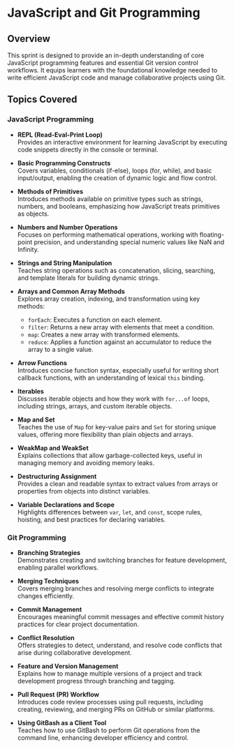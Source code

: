 
# JavaScript and Git Programming

## Overview

This sprint is designed to provide an in-depth understanding of core JavaScript programming features and essential Git version control workflows. It equips learners with the foundational knowledge needed to write efficient JavaScript code and manage collaborative projects using Git.

## Topics Covered

### JavaScript Programming

- **REPL (Read-Eval-Print Loop)**  
  Provides an interactive environment for learning JavaScript by executing code snippets directly in the console or terminal.

- **Basic Programming Constructs**  
  Covers variables, conditionals (if-else), loops (for, while), and basic input/output, enabling the creation of dynamic logic and flow control.

- **Methods of Primitives**  
  Introduces methods available on primitive types such as strings, numbers, and booleans, emphasizing how JavaScript treats primitives as objects.

- **Numbers and Number Operations**  
  Focuses on performing mathematical operations, working with floating-point precision, and understanding special numeric values like NaN and Infinity.

- **Strings and String Manipulation**  
  Teaches string operations such as concatenation, slicing, searching, and template literals for building dynamic strings.

- **Arrays and Common Array Methods**  
  Explores array creation, indexing, and transformation using key methods:
  - `forEach`: Executes a function on each element.
  - `filter`: Returns a new array with elements that meet a condition.
  - `map`: Creates a new array with transformed elements.
  - `reduce`: Applies a function against an accumulator to reduce the array to a single value.

- **Arrow Functions**  
  Introduces concise function syntax, especially useful for writing short callback functions, with an understanding of lexical `this` binding.

- **Iterables**  
  Discusses iterable objects and how they work with `for...of` loops, including strings, arrays, and custom iterable objects.

- **Map and Set**  
  Teaches the use of `Map` for key-value pairs and `Set` for storing unique values, offering more flexibility than plain objects and arrays.

- **WeakMap and WeakSet**  
  Explains collections that allow garbage-collected keys, useful in managing memory and avoiding memory leaks.

- **Destructuring Assignment**  
  Provides a clean and readable syntax to extract values from arrays or properties from objects into distinct variables.

- **Variable Declarations and Scope**  
  Highlights differences between `var`, `let`, and `const`, scope rules, hoisting, and best practices for declaring variables.

### Git Programming

- **Branching Strategies**  
  Demonstrates creating and switching branches for feature development, enabling parallel workflows.

- **Merging Techniques**  
  Covers merging branches and resolving merge conflicts to integrate changes efficiently.

- **Commit Management**  
  Encourages meaningful commit messages and effective commit history practices for clear project documentation.

- **Conflict Resolution**  
  Offers strategies to detect, understand, and resolve code conflicts that arise during collaborative development.

- **Feature and Version Management**  
  Explains how to manage multiple versions of a project and track development progress through branching and tagging.

- **Pull Request (PR) Workflow**  
  Introduces code review processes using pull requests, including creating, reviewing, and merging PRs on GitHub or similar platforms.

- **Using GitBash as a Client Tool**  
  Teaches how to use GitBash to perform Git operations from the command line, enhancing developer efficiency and control.

